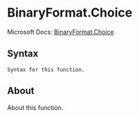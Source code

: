 # BinaryFormat.Choice

Microsoft Docs: [BinaryFormat.Choice](https://docs.microsoft.com/en-us/powerquery-m/binaryformat-choice)

## Syntax

```
Syntax for this function.
```

## About

About this function.

